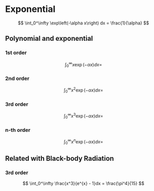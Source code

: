 # Exponential
$$
\int_0^\infty \exp\left(-\alpha x\right) dx = \frac{1}{\alpha}
$$

## Polynomial and exponential
### 1st order
$$
\int_0^\infty x \exp\left(-\alpha x\right) dx = 
$$

### 2nd order
$$
\int_0^\infty x^2 \exp\left(-\alpha x\right) dx = 
$$

### 3rd order
$$
\int_0^\infty x^3 \exp\left(-\alpha x\right) dx = 
$$

### n-th order
$$
\int_0^\infty x^n \exp\left(-\alpha x\right) dx = 
$$


## Related with Black-body Radiation
### 3rd order
$$
\int_0^\infty \frac{x^3}{e^{x} - 1}dx = \frac{\pi^4}{15}
$$
